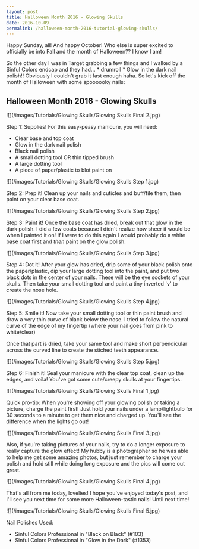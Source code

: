 ```yaml
---
layout: post
title: Halloween Month 2016 - Glowing Skulls
date: 2016-10-09
permalink: /halloween-month-2016-tutorial-glowing-skulls/
---
```


Happy Sunday, all! And happy October! Who else is super excited to officially be into Fall and the month of Halloween?? I know I am!

So the other day I was in Target grabbing a few things and I walked by a Sinful Colors endcap and they had... * drumroll *
Glow in the dark nail polish!!
Obviously I couldn't grab it fast enough haha. So let's kick off the month of Halloween with some spoooooky nails:

## Halloween Month 2016 - Glowing Skulls

![](/images/Tutorials/Glowing Skulls/Glowing Skulls Final 2.jpg)


Step 1: Supplies! For this easy-peasy manicure, you will need:

- Clear base and top coat
- Glow in the dark nail polish
- Black nail polish
- A small dotting tool OR thin tipped brush
- A large dotting tool
- A piece of paper/plastic to blot paint on

![](/images/Tutorials/Glowing Skulls/Glowing Skulls Step 1.jpg)

Step 2: Prep it! Clean up your nails and cuticles and buff/file them, then paint on your clear base coat.

![](/images/Tutorials/Glowing Skulls/Glowing Skulls Step 2.jpg)

Step 3: Paint it! Once the base coat has dried, break out that glow in the dark polish. I did a few coats because I didn't realize how sheer it would be when I painted it on! If I were to do this again I would probably do a white base coat first and *then* paint on the glow polish.

![](/images/Tutorials/Glowing Skulls/Glowing Skulls Step 3.jpg)

Step 4: Dot it! After your glow has dried, drip some of your black polish onto the paper/plastic, dip your large dotting tool into the paint, and put two black dots in the center of your nails. These will be the eye sockets of your skulls. Then take your small dotting tool and paint a tiny inverted 'v' to create the nose hole.

![](/images/Tutorials/Glowing Skulls/Glowing Skulls Step 4.jpg)

Step 5: Smile it! Now take your small dotting tool or thin paint brush and draw a very thin curve of black below the nose. I tried to follow the natural curve of the edge of my fingertip (where your nail goes from pink to white/clear)

Once that part is dried, take your same tool and make short perpendicular across the curved line to create the stiched teeth appearance.

![](/images/Tutorials/Glowing Skulls/Glowing Skulls Step 5.jpg)

Step 6: Finish it! Seal your manicure with the clear top coat, clean up the edges, and voila! You've got some cute/creepy skulls at your fingertips.

![](/images/Tutorials/Glowing Skulls/Glowing Skulls Final 1.jpg)

Quick pro-tip: When you're showing off your glowing polish or taking a picture, charge the paint first! Just hold your nails under a lamp/lightbulb for 30 seconds to a minute to get them nice and charged up. You'll see the difference when the lights go out!

![](/images/Tutorials/Glowing Skulls/Glowing Skulls Final 3.jpg)

Also, if you're taking pictures of your nails, try to do a longer exposure to really capture the glow effect! My hubby is a photographer so he was able to help me get some amazing photos, but just remember to charge your polish and hold still while doing long exposure and the pics will come out great.

![](/images/Tutorials/Glowing Skulls/Glowing Skulls Final 4.jpg)

That's all from me today, lovelies! I hope you've enjoyed today's post, and I'll see you next time for some more Halloween-tastic nails! Until next time!

![](/images/Tutorials/Glowing Skulls/Glowing Skulls Final 5.jpg)

Nail Polishes Used:

- Sinful Colors Professional in "Black on Black" (#103)
- Sinful Colors Professional in "Glow in the Dark" (#1353)